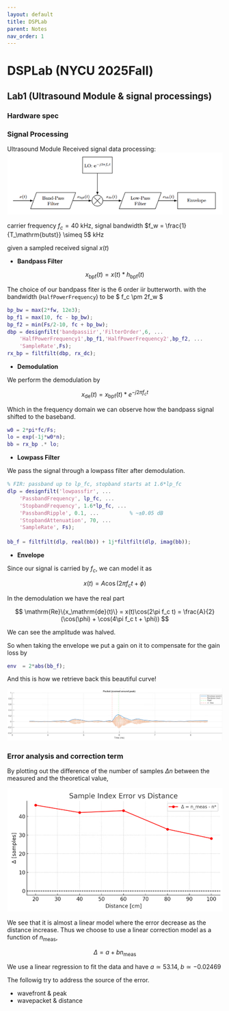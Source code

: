 ```yaml
---
layout: default
title: DSPLab 
parent: Notes
nav_order: 1 
---
```



# DSPLab (NYCU 2025Fall)

## Lab1 (Ultrasound Module & signal processings)

### Hardware spec

### Signal Processing

Ultrasound Module Received signal data processing:
![Alt text describing figure](/assets/img/DSPLab/01/block_diag_sigproc_flow.png)

carrier frequency $f_c=40$ kHz, signal bandwidth $f_w = \frac{1}{T_\mathrm{butst}} \simeq 5$ kHz

given a sampled received signal $x(t)$
- **Bandpass Filter**  

$$ x_\mathrm{bpf}(t) = x(t) * h_\mathrm{bpf}(t) $$

The choice of our bandpass fiter is the $6$ order iir butterworth. 
with the bandwidth (```HalfPowerFrequency```) to be $ f_c \pm 2f_w $ 

```matlab
bp_bw = max(2*fw, 12e3);            
bp_f1 = max(10, fc - bp_bw);           
bp_f2 = min(Fs/2-10, fc + bp_bw);      
dbp = designfilt('bandpassiir','FilterOrder',6, ...
    'HalfPowerFrequency1',bp_f1,'HalfPowerFrequency2',bp_f2, ...
    'SampleRate',Fs);
rx_bp = filtfilt(dbp, rx_dc);  
```

- **Demodulation**  

We perform the demodulation by

$$
x_\mathrm{de}(t) = x_\mathrm{bpf}(t) * e^{-j2\pi f_c t}
$$

Which in the frequency domain we can observe how the bandpass signal shifted to the baseband.

```matlab
w0 = 2*pi*fc/Fs;
lo = exp(-1j*w0*n);
bb = rx_bp .* lo;   
```

- **Lowpass Filter**

We pass the signal through a lowpass filter after demodulation.

```matlab
% FIR: passband up to lp_fc, stopband starts at 1.6*lp_fc
dlp = designfilt('lowpassfir', ...
    'PassbandFrequency', lp_fc, ...
    'StopbandFrequency', 1.6*lp_fc, ...
    'PassbandRipple', 0.1, ...          % ~±0.05 dB
    'StopbandAttenuation', 70, ...
    'SampleRate', Fs);

bb_f = filtfilt(dlp, real(bb)) + 1j*filtfilt(dlp, imag(bb));
```


- **Envelope**  

Since our signal is carried by $f_c$, we can model it as

$$
x(t) = A\cos(2\pi f_c t + \phi)
$$

In the demodulation we have the real part

$$
    \mathrm{Re}\{x_\mathrm{de}(t)\} = x(t)\cos(2\pi f_c t) = \frac{A}{2} (\cos(\phi) + \cos(4\pi f_c t + \phi))
$$

We can see the amplitude was halved.

So when taking the envelope we put a gain on it to compensate for the gain loss by 

```matlab
env  = 2*abs(bb_f);
```


And this is how we retrieve back this beautiful curve!


![bandpass signal vs. envelope](/assets/img/DSPLab/01/bp_env.png)

### Error analysis and correction term

By plotting out the difference of the number of samples $\Delta n$ between the measured and the theoretical value,


![Delta_n vs. distance](/assets/img/DSPLab/01/delta_n_dist.png)

We see that it is almost a linear model where the error decrease as the distance increase. Thus we choose to use a linear correction model as a function of $n_\mathrm{meas}$,

$$
 \Delta = a + b n_\mathrm{meas}
$$

We use a linear regression to fit the data and have $a\simeq53.14,\;b\simeq-0.02469$


The followig try to address the source of the error. 

- wavefront & peak
- wavepacket & distance
